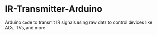 # IR-Transmitter-Arduino
Arduino code to transmit IR signals using raw data to control devices like ACs, TVs, and more.
